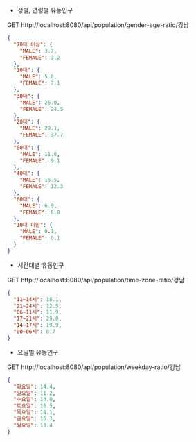 - 성별, 연령별 유동인구

GET http://localhost:8080/api/population/gender-age-ratio/강남
```json
{
  "70대 이상": {
    "MALE": 3.7,
    "FEMALE": 3.2
  },
  "10대": {
    "MALE": 5.8,
    "FEMALE": 7.1
  },
  "30대": {
    "MALE": 26.0,
    "FEMALE": 24.5
  },
  "20대": {
    "MALE": 29.1,
    "FEMALE": 37.7
  },
  "50대": {
    "MALE": 11.8,
    "FEMALE": 9.1
  },
  "40대": {
    "MALE": 16.5,
    "FEMALE": 12.3
  },
  "60대": {
    "MALE": 6.9,
    "FEMALE": 6.0
  },
  "10대 미만": {
    "MALE": 0.1,
    "FEMALE": 0.1
  }
}
```

- 시간대별 유동인구

GET http://localhost:8080/api/population/time-zone-ratio/강남
```json
{
  "11~14시": 18.1,
  "21~24시": 12.5,
  "06~11시": 11.9,
  "17~21시": 29.0,
  "14~17시": 19.9,
  "00~06시": 8.7
}
```

- 요일별 유동인구

GET http://localhost:8080/api/population/weekday-ratio/강남
```json
{
  "화요일": 14.4,
  "일요일": 11.2,
  "수요일": 14.0,
  "토요일": 16.5,
  "목요일": 14.1,
  "금요일": 16.3,
  "월요일": 13.4
}
```